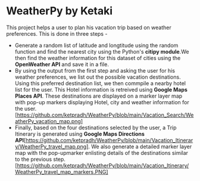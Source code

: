 # WeatherPy by Ketaki
This project helps a user to plan his vacation trip based on weather preferences. This is done in three steps -
- Generate a random list of latitude and longtitude using the random function and find the nearest city using the Python's **citipy module**.We then find the weather information for this dataset of cities using the **OpenWeather API** and save it in a file.
- By using the output from the first step and asking the user for his weather preferences, we list out the possible vacation destinations. Using this preferred destination list, we then commpile a nearby hotel list for the user. This Hotel information is retreived using **Google Maps Places API**. These destinations are displayed on a marker layer map with pop-up markers displaying Hotel, city and weather information for the user.[https://github.com/ketpradh/WeatherPy/blob/main/Vacation_Search/WeatherPy_vacation_map.png]
- Finally, based on the four destinations selected by the user, a Trip Itinerary is generated using **Google Maps Directions API**[https://github.com/ketpradh/WeatherPy/blob/main/Vacation_Itinerary/WeatherPy_travel_map.png]. We also generate a detailed marker layer map with the pop-upmarker enlisting details of the destinations similar to the previous step.[https://github.com/ketpradh/WeatherPy/blob/main/Vacation_Itinerary/WeatherPy_travel_map_markers.PNG]
